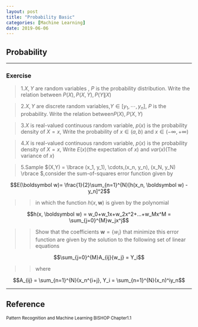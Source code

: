```yaml
---
layout: post
title: "Probability Basic"
categories: [Machine Learning]
date: 2019-06-06
---
```


## Probability
---

### Exercise  

>1.$X, Y$ are random variables , $P$ is the probability distribution.  Write the relation between $P(X), P(X,Y), P(Y \| X)$  

>2.$X, Y$ are discrete random variables,$Y \in [y_1,\cdots, y_n],$ $P$ is the probability. Write the relation between$P(X), P(X,Y)$  

>3.$X$ is real-valued continuous random variable, $p(x)$ is the probability density of $X = x$, Write the probability of $x\in(a, b)$ and $x\in(-\infty, +\infty)$  

>4.$X$ is real-valued continuous random variable, $p(x)$ is the probability density of $X = x$, Write $E(x)$(the expectation of $x$) and $var(x)$(The variance of $x$)  

>5.Sample $(X,Y) = \lbrace (x_1, y_1), \cdots,(x_n, y_n), (x_N, y_N) \rbrace $,consider the sum-of-squares error function given by  

$$E(\boldsymbol w)= \frac{1}{2}\sum_{n=1}^{N}[h(x_n, \boldsymbol w) - y_n]^2$$
>>in which the function $h(x,\boldsymbol w)$ is given by the polynomial  

$$h(x, \boldsymbol w) = w_0+w_1x+w_2x^2+...+w_Mx^M = \sum_{j=0}^{M}w_jx^j$$  
>>Show that the coefficients $\boldsymbol w = \lbrace w_i \rbrace$ that minimize this error function are given by the solution to the following set of linear equations  

$$\sum_{j=0}^{M}A_{ij}{w_j} = Y_i$$  
>> where  

$$A_{ij} = \sum_{n=1}^{N}(x_n^{i+j}, Y_i = \sum_{n=1}^{N}(x_n)^iy_n$$






---
<h2>Reference</h2>

<small>Pattern Recognition and Machine Learning BISHOP Chapter1.1</small>
